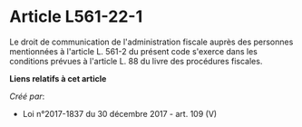 # Article L561-22-1

Le droit de communication de l'administration fiscale auprès des personnes mentionnées à l'article L. 561-2 du présent code
s'exerce dans les conditions prévues à l'article L. 88 du livre des procédures fiscales.

**Liens relatifs à cet article**

_Créé par_:

  - Loi n°2017-1837 du 30 décembre 2017 - art. 109 (V)
